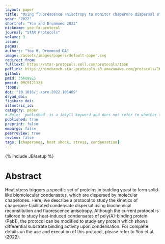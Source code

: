 ```yaml
---
layout: paper
title: "Using fluorescence anisotropy to monitor chaperone dispersal of RNA-binding protein condensates"
year: "2022"
shortref: "Yoo and Drummond 2022"
nickname: yoo-fa-protocol
journal: "STAR Protocols"
volume: 3
issue: 
pages: 
authors: "Yoo H, Drummond DA"
image: /assets/images/papers/default-paper.svg
redirect_from: 
fulltext: https://star-protocols.cell.com/protocols/1656
pdflink: https://hivebench-star-protocols.s3.amazonaws.com/protocols/1656.pdf
github: 
pmid: 35600925
pmcid: PMC9121323
f1000: 
doi: "10.1016/j.xpro.2022.101409"
dryad_doi:
figshare_doi: 
altmetric_id: 
category: paper
# Note: 'published' is a Jekyll keyword and does not refer to whether the paper is published, but rather to whether this Markdown should be part of the rendered site.
published: true
preprint: false
embargo: false	
peerreview: true
review: false
tags: [chaperones, heat shock, stress, condensation]
---
```

{% include JB/setup %}

# Abstract 

Heat stress triggers a specific set of proteins in budding yeast to form solid-like
biomolecular condensates, which are dispersed by molecular chaperones.
Here, we describe a protocol to study the kinetics of chaperone-facilitated
condensate dispersal using biochemical reconstitution and fluorescence anisotropy. Although the current protocol is tailored to study heat-induced condensates of poly(A)-binding protein (Pab1), the protocol can be modified to
study any protein which shows differential substrate binding activity upon
condensation. For complete details on the use and execution of this protocol, please refer to
Yoo et al. (2022).